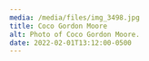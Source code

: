 ```yaml
---
media: /media/files/img_3498.jpg
title: Coco Gordon Moore
alt: Photo of Coco Gordon Moore.
date: 2022-02-01T13:12:00-0500
---
```

